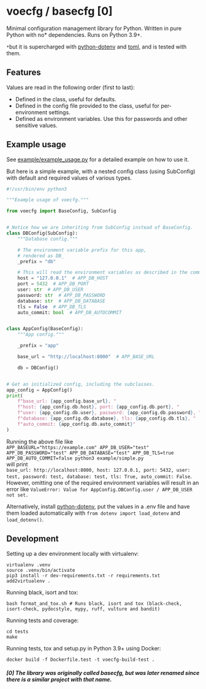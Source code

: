 # voecfg / basecfg [0]
Minimal configuration management library for Python. Written in pure Python with no* dependencies. Runs on Python 3.9+.

`*`but it is supercharged with [python-dotenv](https://pypi.org/project/python-dotenv/) and [toml](https://pypi.org/project/toml/), and is tested with them.

## Features

Values are read in the following order (first to last):
- Defined in the class, useful for defaults.
- Defined in the config file provided to the class, useful for per-environment settings.
- Defined as environment variables. Use this for passwords and other sensitive values.

## Example usage
See [example/example_usage.py](example/example_usage.py) for a detailed example on how to use it.

But here is a simple example, with a nested config class (using SubConfig) with default and required values of various types.
```python
#!/usr/bin/env python3

"""Example usage of voecfg."""

from voecfg import BaseConfig, SubConfig


# Notice how we are inheriting from SubConfig instead of BaseConfig.
class DBConfig(SubConfig):
    """Database config."""

    # The environment variable prefix for this app,
    # rendered as DB_
    _prefix = "db"

    # This will read the environment variables as described in the comments below.
    host = "127.0.0.1"  # APP_DB_HOST
    port = 5432  # APP_DB_PORT
    user: str  # APP_DB_USER
    password: str  # APP_DB_PASSWORD
    database: str  # APP_DB_DATABASE
    tls = False  # APP_DB_TLS
    auto_commit: bool  # APP_DB_AUTOCOMMIT


class AppConfig(BaseConfig):
    """App config."""

    _prefix = "app"

    base_url = "http://localhost:8000"  # APP_BASE_URL

    db = DBConfig()


# Get an initialized config, including the subclasses.
app_config = AppConfig()
print(
    f"base_url: {app_config.base_url}, "
    f"host: {app_config.db.host}, port: {app_config.db.port}, "
    f"user: {app_config.db.user}, password: {app_config.db.password}, "
    f"database: {app_config.db.database}, tls: {app_config.db.tls}, "
    f"auto_commit: {app_config.db.auto_commit}"
)
```

Running the above file like  
 `APP_BASEURL="https://example.com" APP_DB_USER="test" APP_DB_PASSWORD="test" APP_DB_DATABASE="test" APP_DB_TLS=true APP_DB_AUTO_COMMIT=false python3 example/simple.py`  
will print  
`base_url: http://localhost:8000, host: 127.0.0.1, port: 5432, user: test, password: test, database: test, tls: True, auto_commit: False`.  
However, omitting one of the required environment variables will result in an error like `ValueError: Value for AppConfig.DBConfig.user / APP_DB_USER not set.`

Alternatively, install [python-dotenv](https://pypi.org/project/python-dotenv/), put the values in a .env file and have them loaded automatically with `from dotenv import load_dotenv` and `load_dotenv()`.

## Development
Setting up a dev environment locally with virtualenv:
```
virtualenv .venv
source .venv/bin/activate
pip3 install -r dev-requirements.txt -r requirements.txt
add2virtualenv .
```

Running black, isort and tox:
```
bash format_and_tox.sh # Runs black, isort and tox (black-check, isort-check, pydocstyle, mypy, ruff, vulture and bandit)
```

Running tests and coverage:
```
cd tests
make
```

Running tests, tox and setup.py in Python 3.9+ using Docker:
```
docker build -f Dockerfile.test -t voecfg-build-test .
```

##### [0] The library was originally called basecfg, but was later renamed since there is a similar project with that name.
